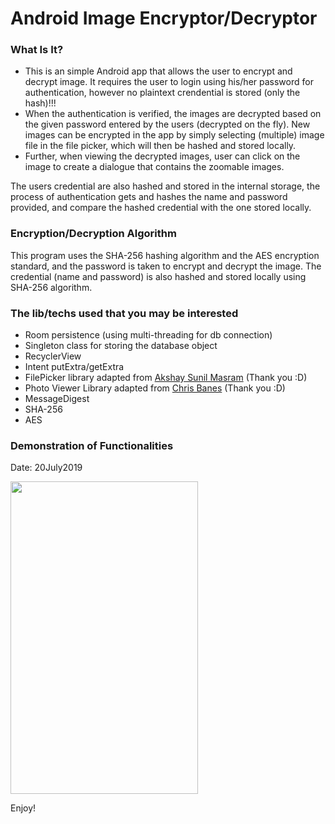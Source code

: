 <h1>Android Image Encryptor/Decryptor</h1>

<h3>What Is It?</h3>

<ul>
<li>This is an simple Android app that allows the user to encrypt and decrypt image. It requires the user to login using his/her password for authentication, however no plaintext crendential is stored (only the hash)!!!</li> 
<li>When the authentication is verified, the images are decrypted based on the given password entered by the users (decrypted on the fly). New images can be encrypted in the app by simply selecting (multiple) image file in the file picker, which will then be hashed and stored locally.</li> <li>Further, when viewing the decrypted images, user can click on the image to create a dialogue that contains the zoomable images.</li>
</ul>

The users credential are also hashed and stored in the internal storage, the process of authentication gets and hashes the name and password provided, and compare the hashed credential with the one stored locally.

<h3>Encryption/Decryption Algorithm</h3>

This program uses the SHA-256 hashing algorithm and the AES encryption standard, and the password is taken to encrypt and decrypt the image. The credential (name and password) is also hashed and stored locally using SHA-256 algorithm.

<h3>The lib/techs used that you may be interested</h3>

<ul>
  <li>Room persistence (using multi-threading for db connection)</li>
  <li>Singleton class for storing the database object</li>
  <li>RecyclerView</li>
  <li>Intent putExtra/getExtra</li>
  <li>FilePicker library adapted from <a href="https://github.com/TutorialsAndroid/FilePicker?utm_source=android-arsenal.com&utm_medium=referral&utm_campaign=7663" target="_blank">Akshay Sunil Masram</a> (Thank you :D)</li>
  <li>Photo Viewer Library adapted from <a href="https://github.com/chrisbanes/PhotoView" target="_blank">Chris Banes</a> (Thank you :D)</li>
  <li>MessageDigest</li>
  <li>SHA-256</li>
  <li>AES</li>
</ul>

<h3>Demonstration of Functionalities</h3>

Date: 20July2019

<img src="https://user-images.githubusercontent.com/45169791/61499340-b9f17400-a9be-11e9-888c-a2c73cde5683.gif" width=300 height=500 >

Enjoy!
